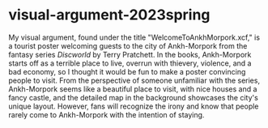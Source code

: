 # visual-argument-2023spring
My visual argument, found under the title "WelcomeToAnkhMorpork.xcf," is a tourist poster welcoming guests to the city of Ankh-Morpork from the fantasy series *Discworld* by Terry Pratchett. In the books, Ankh-Morpork starts off as a terrible place to live, overrun with thievery, violence, and a bad economy, so I thought it would be fun to make a poster convincing people to visit. From the perspective of someone unfamiliar with the series, Ankh-Morpork seems like a beautiful place to visit, with nice houses and a fancy castle, and the detailed map in the background showcases the city's unique layout. However, fans will recognize the irony and know that people rarely come to Ankh-Morpork with the intention of staying.
